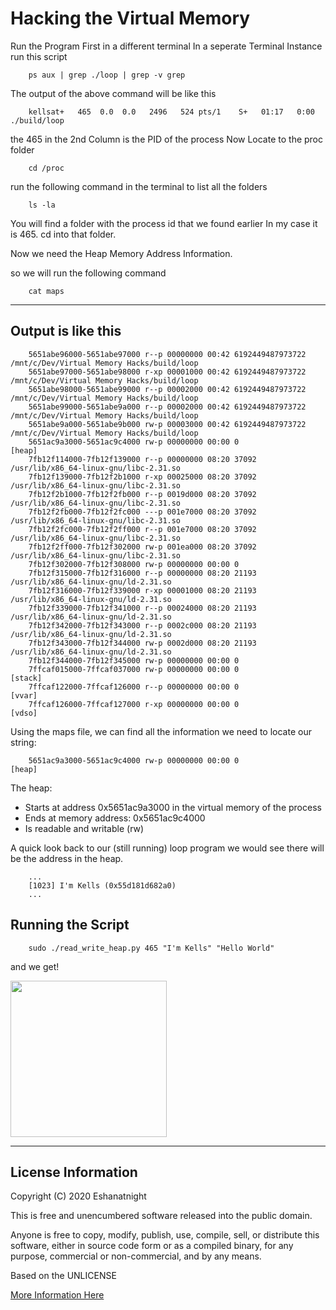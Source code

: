 # Hacking the Virtual Memory

Run the Program First in a different terminal
In a seperate Terminal Instance run this script

```terminal
    ps aux | grep ./loop | grep -v grep
```

The output of the above command will be like this

```terminal
    kellsat+   465  0.0  0.0   2496   524 pts/1    S+   01:17   0:00 ./build/loop
```
the 465 in the 2nd Column is the PID of the process
Now Locate to the proc folder

```teminal
    cd /proc
```

run the following command in the terminal to list all the folders

```terminal
    ls -la
```

You will find a folder with the process id that we found earlier
In my case it is 465. cd into that folder.

Now we need the Heap Memory Address Information.

so we will run the following command

```terminal
    cat maps
```

---

## Output is like this

```terminal
    5651abe96000-5651abe97000 r--p 00000000 00:42 6192449487973722           /mnt/c/Dev/Virtual Memory Hacks/build/loop
    5651abe97000-5651abe98000 r-xp 00001000 00:42 6192449487973722           /mnt/c/Dev/Virtual Memory Hacks/build/loop
    5651abe98000-5651abe99000 r--p 00002000 00:42 6192449487973722           /mnt/c/Dev/Virtual Memory Hacks/build/loop
    5651abe99000-5651abe9a000 r--p 00002000 00:42 6192449487973722           /mnt/c/Dev/Virtual Memory Hacks/build/loop
    5651abe9a000-5651abe9b000 rw-p 00003000 00:42 6192449487973722           /mnt/c/Dev/Virtual Memory Hacks/build/loop
    5651ac9a3000-5651ac9c4000 rw-p 00000000 00:00 0                          [heap]
    7fb12f114000-7fb12f139000 r--p 00000000 08:20 37092                      /usr/lib/x86_64-linux-gnu/libc-2.31.so
    7fb12f139000-7fb12f2b1000 r-xp 00025000 08:20 37092                      /usr/lib/x86_64-linux-gnu/libc-2.31.so
    7fb12f2b1000-7fb12f2fb000 r--p 0019d000 08:20 37092                      /usr/lib/x86_64-linux-gnu/libc-2.31.so
    7fb12f2fb000-7fb12f2fc000 ---p 001e7000 08:20 37092                      /usr/lib/x86_64-linux-gnu/libc-2.31.so
    7fb12f2fc000-7fb12f2ff000 r--p 001e7000 08:20 37092                      /usr/lib/x86_64-linux-gnu/libc-2.31.so
    7fb12f2ff000-7fb12f302000 rw-p 001ea000 08:20 37092                      /usr/lib/x86_64-linux-gnu/libc-2.31.so
    7fb12f302000-7fb12f308000 rw-p 00000000 00:00 0
    7fb12f315000-7fb12f316000 r--p 00000000 08:20 21193                      /usr/lib/x86_64-linux-gnu/ld-2.31.so
    7fb12f316000-7fb12f339000 r-xp 00001000 08:20 21193                      /usr/lib/x86_64-linux-gnu/ld-2.31.so
    7fb12f339000-7fb12f341000 r--p 00024000 08:20 21193                      /usr/lib/x86_64-linux-gnu/ld-2.31.so
    7fb12f342000-7fb12f343000 r--p 0002c000 08:20 21193                      /usr/lib/x86_64-linux-gnu/ld-2.31.so
    7fb12f343000-7fb12f344000 rw-p 0002d000 08:20 21193                      /usr/lib/x86_64-linux-gnu/ld-2.31.so
    7fb12f344000-7fb12f345000 rw-p 00000000 00:00 0
    7ffcaf015000-7ffcaf037000 rw-p 00000000 00:00 0                          [stack]
    7ffcaf122000-7ffcaf126000 r--p 00000000 00:00 0                          [vvar]
    7ffcaf126000-7ffcaf127000 r-xp 00000000 00:00 0                          [vdso]
```

Using the maps file, we can find all the information we need to locate our string:

```teminal
    5651ac9a3000-5651ac9c4000 rw-p 00000000 00:00 0                          [heap]
```

The heap:

- Starts at address 0x5651ac9a3000 in the virtual memory of the process
- Ends at memory address: 0x5651ac9c4000
- Is readable and writable (rw)

A quick look back to our (still running) loop program we would see there will be the address in the heap.

```terminal
    ...
    [1023] I'm Kells (0x55d181d682a0)
    ...
```

## Running the Script

```terminal
    sudo ./read_write_heap.py 465 "I'm Kells" "Hello World"
```

and we get!

<a title="output"><img src="https://github.com/Eshanatnight/Hacking-The-Virtual-Memory-/blob/main/screenshots/Screenshot%202021-12-11%20031708.png" height=250/></a>

---

## License Information

Copyright (C) 2020 Eshanatnight

This is free and unencumbered software released into the public domain.

Anyone is free to copy, modify, publish, use, compile, sell, or
distribute this software, either in source code form or as a compiled
binary, for any purpose, commercial or non-commercial, and by any
means.

Based on the UNLICENSE

[More Information Here](./LICENSE)